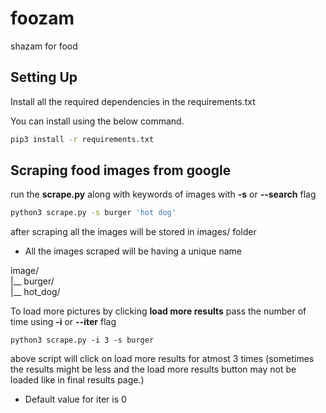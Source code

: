 # foozam
shazam for food

## Setting Up

Install all the required dependencies in the requirements.txt

You can install using the below command.

```bash
pip3 install -r requirements.txt
```

## Scraping food images from google

run the __scrape.py__ along with keywords of images with __-s__ or __--search__ flag

```bash
python3 scrape.py -s burger 'hot dog'
```

after scraping all the images will be stored in images/<keyword> folder
* All the images scraped will be having a unique name

image/ <br />
|__ burger/ <br /> 
|__ hot_dog/


To load more pictures by clicking __load more results__ pass the number of time using __-i__ or __--iter__ flag

```
python3 scrape.py -i 3 -s burger
```

above script will click on load more results for atmost 3 times (sometimes the results might be less and the load more results button may not be loaded like in final results page.)

* Default value for iter is 0